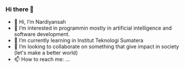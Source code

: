 ### Hi there 👋

- 👋 Hi, I’m Nardiyansah
- 👀 I’m interested in programmin mostly in artificial intelligence and software development.
- 🌱 I’m currently learning in Institut Teknologi Sumatera
- 👯 I’m looking to collaborate on something that give impact in society (let's make a better world)
- 📫 How to reach me: ...

